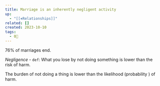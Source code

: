 ```yaml
---
title: Marriage is an inherently negligent activity
up:
  - "[[⎈Relationships]]"
related: []
created: 2023-10-10
tags:
  - 0🌲
---
```

76% of marriages end.

*Negligence* - `def`: What you lose by not doing something is lower than the risk of harm.

The burden of not doing a thing is lower than the likelihood (probability ) of harm.